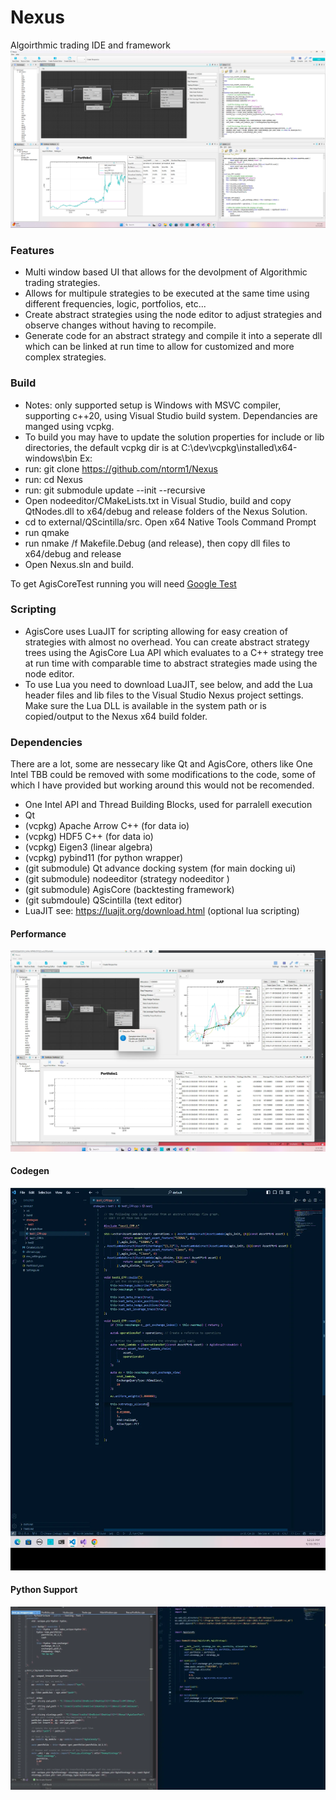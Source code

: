 # Nexus
Algoirthmic trading IDE and framework
![alt text](https://github.com/ntorm1/Nexus/blob/master/github/Nexus.png)

### Features
- Multi window based UI that allows for the devolpment of Algorithmic trading strategies. 
- Allows for multipule strategies to be executed at the same time using different frequencies, logic, portfolios, etc...
- Create abstract strategies using the node editor to adjust strategies and observe changes without having to recompile.
- Generate code for an abstract strategy and compile it into a seperate dll which can be linked at run time to allow for customized and more complex strategies.

### Build
- Notes: only supported setup is Windows with MSVC compiler, supporting c++20, using Visual Studio build system. Dependancies are manged using vcpkg.
- To build you may have to update the solution properties for include or lib directories, the default vcpkg dir is at C:\dev\vcpkg\installed\x64-windows\bin
Ex:
- run: git clone https://github.com/ntorm1/Nexus
- run: cd Nexus
- run: git submodule update --init --recursive
- Open nodeeditor/CMakeLists.txt in Visual Studio, build and copy QtNodes.dll to x64/debug and release folders of the Nexus Solution.
- cd to external/QScintilla/src. Open x64 Native Tools Command Prompt
- run qmake
- run nmake /f Makefile.Debug (and release), then copy dll files to x64/debug and release
- Open Nexus.sln and build.
  
To get AgisCoreTest running you will need [Google Test](https://learn.microsoft.com/en-us/visualstudio/test/how-to-use-google-test-for-cpp?view=vs-2022)


### Scripting 
- AgisCore uses LuaJIT for scripting allowing for easy creation of strategies with almost no overhead. You can create abstract strategy trees using the 
AgisCore Lua API which evaluates to a C++ strategy tree at run time with comparable time to abstract strategies made using the node editor.
- To use Lua you need to download LuaJIT, see below, and add the Lua header files and lib files to the Visual Studio Nexus project settings. Make sure the
Lua DLL is available in the system path or is copied/output to the Nexus x64 build folder.


### Dependencies 
There are a lot, some are nessecary like Qt and AgisCore, others like One Intel TBB could be removed with some modifications to the code, some of which I have provided but working around this would not be recomended.
- One Intel API and Thread Building Blocks, used for parralell execution
- Qt
- (vcpkg) Apache Arrow C++ (for data io)
- (vcpkg) HDF5 C++ (for data io)
- (vcpkg) Eigen3 (linear algebra)
- (vcpkg) pybind11 (for python wrapper)
- (git submodule) Qt advance docking system  (for main docking ui)
- (git submodule) nodeeditor (strategy nodeeditor )
- (git submodule) AgisCore (backtesting framework)
- (git submdoule) QScintilla (text editor)
- LuaJIT see: https://luajit.org/download.html (optional lua scripting)

#### Performance
![alt text](https://github.com/ntorm1/Nexus/blob/master/github/perf.png)


#### Codegen 
![alt text](https://github.com/ntorm1/Nexus/blob/master/github/codegen.png)

#### Python Support
![alt text](https://github.com/ntorm1/Nexus/blob/master/github/pybind11.png)
